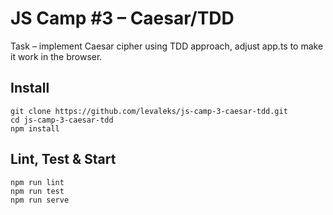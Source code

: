 # JS Camp #3 – Caesar/TDD

Task – implement Caesar cipher using TDD approach, adjust app.ts to make it work in the browser.

## Install

```
git clone https://github.com/levaleks/js-camp-3-caesar-tdd.git
cd js-camp-3-caesar-tdd
npm install
```

## Lint, Test & Start

```
npm run lint
npm run test
npm run serve
```